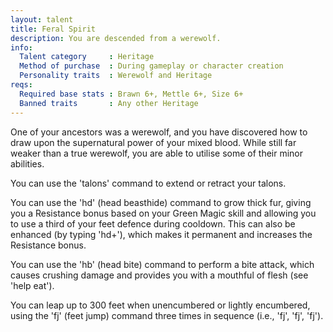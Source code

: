 ```yaml
---
layout: talent
title: Feral Spirit
description: You are descended from a werewolf.
info:
  Talent category     : Heritage
  Method of purchase  : During gameplay or character creation
  Personality traits  : Werewolf and Heritage
reqs:
  Required base stats : Brawn 6+, Mettle 6+, Size 6+
  Banned traits       : Any other Heritage
---
```


One of your ancestors was a werewolf, and you have discovered how to draw upon
the supernatural power of your mixed blood.  While still far weaker than a
true werewolf, you are able to utilise some of their minor abilities.

You can use the 'talons' command to extend or retract your talons.

You can use the 'hd' (head beasthide) command to grow thick fur, giving you a
Resistance bonus based on your Green Magic skill and allowing you to use a
third of your feet defence during cooldown.  This can also be enhanced (by
typing 'hd+'), which makes it permanent and increases the Resistance bonus.

You can use the 'hb' (head bite) command to perform a bite attack, which causes
crushing damage and provides you with a mouthful of flesh (see 'help eat').

You can leap up to 300 feet when unencumbered or lightly encumbered, using the
'fj' (feet jump) command three times in sequence (i.e., 'fj', 'fj', 'fj').
